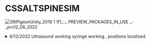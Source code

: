 # CSSALTSPINESIM

![39iPigeonUnity_2019 1 1f1_-_ PREVIEW_PACKAGES_IN_USE _-_pro12_06_2022](https://user-images.githubusercontent.com/89361982/173229976-fa6cf115-b7a6-4a3c-b3a4-0cb7265194f6.gif)
<details>
<summary>
6/12/2022 Ultrasound working syringe working , positions localized
</summary>
  
- ### Modifed versions of spine block needle and probe added and aligned
  - orgins alligned in blender, currently i believe there is no way to do it easily in unity
  - i would suggest rotations and and positions be standardized to 0,0,0 and mesh orgins be set to center of volume for easier alignment
- Replaced default ultrasound probe with ultrasound pressure prefab
- updated raycast controller no longer needs tags works based on script objects
- ### raycast controller now triggers ultrasound visualization when it detects a collision
  - works by turning off ultrasound materials when not in contact
  - raycast controller influences classes in SMARTS_SDK.Ultrasound;
- added bone ultrasound material and meshcolider to spinal block
- added skin layer to skin on spinal block
</details>
